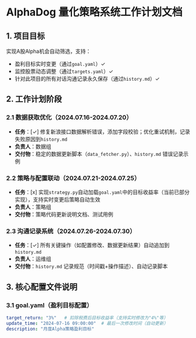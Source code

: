 # AlphaDog 量化策略系统工作计划文档

## 1. 项目目标
实现A股Alpha机会自动筛选，支持：
- 盈利目标实时变更（通过`goal.yaml`）✓
- 监控股票动态调整（通过`targets.yaml`）✓
- 针对此项目的所有对话沟通记录永久保存（通过`history.md`）✓

## 2. 工作计划阶段
### 2.1 数据获取优化（2024.07.16-2024.07.20）
- **任务**：[✓] 修复新浪接口数据解析错误，添加字段校验；优化重试机制，记录失败原因到`history.md`
- **负责人**：数据组
- **交付物**：稳定的数据更新脚本（`data_fetcher.py`）、`history.md` 错误记录示例

### 2.2 策略与配置联动（2024.07.21-2024.07.25）
- **任务**：[x] 实现`strategy.py`自动加载`goal.yaml`中的目标收益率（当前已部分实现），支持实时变更后策略自动生效
- **负责人**：策略组
- **交付物**：策略代码更新说明文档、测试用例

### 2.3 沟通记录系统（2024.07.26-2024.07.30）
- **任务**：[✓] 所有关键操作（如配置修改、数据更新结果）自动追加到`history.md`
- **负责人**：运维组
- **交付物**：`history.md` 记录规范（时间戳+操作描述）、自动记录脚本

## 3. 核心配置文件说明
### 3.1 goal.yaml（盈利目标配置）
```yaml
target_return: "3%"   # 扣除税费后目标收益率（支持实时修改为"4%"等）
update_time: "2024-07-16 09:00:00"  # 最后一次修改时间（自动更新）
description: "月度Alpha策略盈利目标"
```